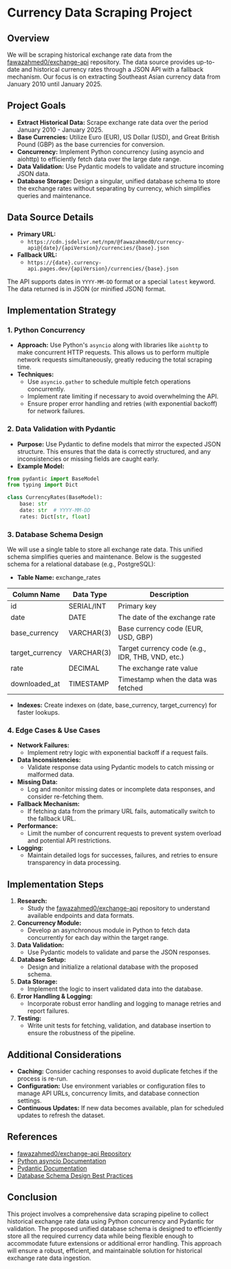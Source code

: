 # Currency Data Scraping Project

## Overview

We will be scraping historical exchange rate data from the [fawazahmed0/exchange-api](https://github.com/fawazahmed0/exchange-api) repository. The data source provides up-to-date and historical currency rates through a JSON API with a fallback mechanism. Our focus is on extracting Southeast Asian currency data from January 2010 until January 2025.

## Project Goals

- **Extract Historical Data:** Scrape exchange rate data over the period January 2010 - January 2025.
- **Base Currencies:** Utilize Euro (EUR), US Dollar (USD), and Great British Pound (GBP) as the base currencies for conversion.
- **Concurrency:** Implement Python concurrency (using asyncio and aiohttp) to efficiently fetch data over the large date range.
- **Data Validation:** Use Pydantic models to validate and structure incoming JSON data.
- **Database Storage:** Design a singular, unified database schema to store the exchange rates without separating by currency, which simplifies queries and maintenance.

## Data Source Details

- **Primary URL:**
  - `https://cdn.jsdelivr.net/npm/@fawazahmed0/currency-api@{date}/{apiVersion}/currencies/{base}.json`
- **Fallback URL:**
  - `https://{date}.currency-api.pages.dev/{apiVersion}/currencies/{base}.json`

The API supports dates in `YYYY-MM-DD` format or a special `latest` keyword. The data returned is in JSON (or minified JSON) format.

## Implementation Strategy

### 1. Python Concurrency

- **Approach:** Use Python's `asyncio` along with libraries like `aiohttp` to make concurrent HTTP requests. This allows us to perform multiple network requests simultaneously, greatly reducing the total scraping time.
- **Techniques:**
  - Use `asyncio.gather` to schedule multiple fetch operations concurrently.
  - Implement rate limiting if necessary to avoid overwhelming the API.
  - Ensure proper error handling and retries (with exponential backoff) for network failures.

### 2. Data Validation with Pydantic

- **Purpose:** Use Pydantic to define models that mirror the expected JSON structure. This ensures that the data is correctly structured, and any inconsistencies or missing fields are caught early.
- **Example Model:**

```python
from pydantic import BaseModel
from typing import Dict

class CurrencyRates(BaseModel):
    base: str
    date: str  # YYYY-MM-DD
    rates: Dict[str, float]
```

### 3. Database Schema Design

We will use a single table to store all exchange rate data. This unified schema simplifies queries and maintenance. Below is the suggested schema for a relational database (e.g., PostgreSQL):

- **Table Name:** exchange_rates

| Column Name    | Data Type   | Description |
| -------------- | ----------- | ----------- |
| id             | SERIAL/INT  | Primary key |
| date           | DATE        | The date of the exchange rate |
| base_currency  | VARCHAR(3)  | Base currency code (EUR, USD, GBP) |
| target_currency| VARCHAR(3)  | Target currency code (e.g., IDR, THB, VND, etc.) |
| rate           | DECIMAL     | The exchange rate value |
| downloaded_at  | TIMESTAMP   | Timestamp when the data was fetched |

- **Indexes:** Create indexes on (date, base_currency, target_currency) for faster lookups.

### 4. Edge Cases & Use Cases

- **Network Failures:**
  - Implement retry logic with exponential backoff if a request fails.
- **Data Inconsistencies:**
  - Validate response data using Pydantic models to catch missing or malformed data.
- **Missing Data:**
  - Log and monitor missing dates or incomplete data responses, and consider re-fetching them.
- **Fallback Mechanism:**
  - If fetching data from the primary URL fails, automatically switch to the fallback URL.
- **Performance:**
  - Limit the number of concurrent requests to prevent system overload and potential API restrictions.
- **Logging:**
  - Maintain detailed logs for successes, failures, and retries to ensure transparency in data processing.

## Implementation Steps

1. **Research:**
   - Study the [fawazahmed0/exchange-api](https://github.com/fawazahmed0/exchange-api) repository to understand available endpoints and data formats.
2. **Concurrency Module:**
   - Develop an asynchronous module in Python to fetch data concurrently for each day within the target range.
3. **Data Validation:**
   - Use Pydantic models to validate and parse the JSON responses.
4. **Database Setup:**
   - Design and initialize a relational database with the proposed schema.
5. **Data Storage:**
   - Implement the logic to insert validated data into the database.
6. **Error Handling & Logging:**
   - Incorporate robust error handling and logging to manage retries and report failures.
7. **Testing:**
   - Write unit tests for fetching, validation, and database insertion to ensure the robustness of the pipeline.

## Additional Considerations

- **Caching:** Consider caching responses to avoid duplicate fetches if the process is re-run.
- **Configuration:** Use environment variables or configuration files to manage API URLs, concurrency limits, and database connection settings.
- **Continuous Updates:** If new data becomes available, plan for scheduled updates to refresh the dataset.

## References

- [fawazahmed0/exchange-api Repository](https://github.com/fawazahmed0/exchange-api)
- [Python asyncio Documentation](https://docs.python.org/3/library/asyncio.html)
- [Pydantic Documentation](https://pydantic-docs.helpmanual.io/)
- [Database Schema Design Best Practices](https://www.postgresql.org/docs/current/index.html)

## Conclusion

This project involves a comprehensive data scraping pipeline to collect historical exchange rate data using Python concurrency and Pydantic for validation. The proposed unified database schema is designed to efficiently store all the required currency data while being flexible enough to accommodate future extensions or additional error handling. This approach will ensure a robust, efficient, and maintainable solution for historical exchange rate data ingestion.
